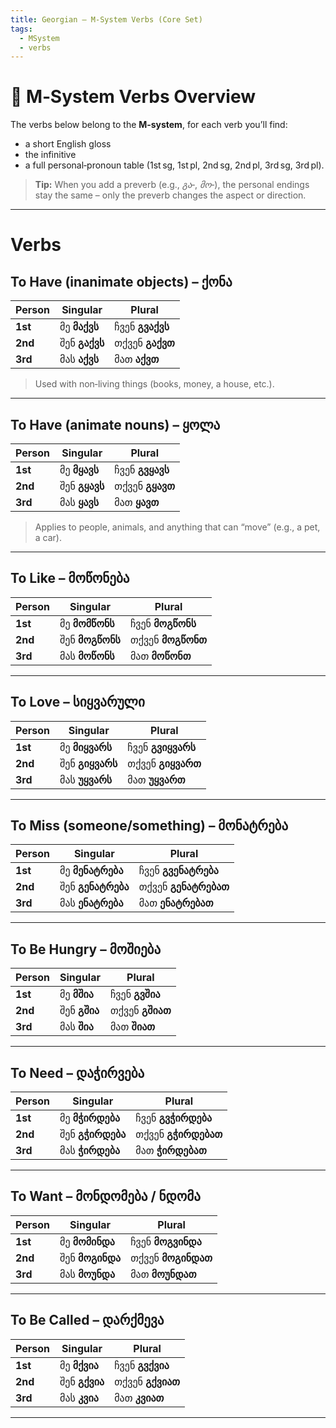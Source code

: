```yaml
---
title: Georgian – M‑System Verbs (Core Set)
tags:
  - MSystem
  - verbs
---
```


# 📖 M‑System Verbs Overview

The verbs below belong to the **M‑system**, for each verb you’ll find:

* a short English gloss
* the infinitive
* a full personal‑pronoun table (1st sg, 1st pl, 2nd sg, 2nd pl, 3rd sg, 3rd pl).

> **Tip:** When you add a preverb (e.g., *გა‑*, *მო‑*), the personal endings stay the same – only the preverb changes the aspect or direction.

---
# Verbs

##  To Have (inanimate objects) – **ქონა**

| Person  | Singular      | Plural          |
| ------- | ------------- | --------------- |
| **1st** | მე **მაქვს**  | ჩვენ **გვაქვს** |
| **2nd** | შენ **გაქვს** | თქვენ **გაქვთ** |
| **3rd** | მას **აქვს**  | მათ **აქვთ**    |

>Used with non‑living things (books, money, a house, etc.).

---

## To Have (animate nouns) – **ყოლა**  

| Person  | Singular      | Plural          |
| ------- | ------------- | --------------- |
| **1st** | მე **მყავს**  | ჩვენ **გვყავს** |
| **2nd** | შენ **გყავს** | თქვენ **გყავთ** |
| **3rd** | მას **ყავს**  | მათ **ყავთ**    |
>Applies to people, animals, and anything that can “move” (e.g., a pet, a car).

---

## To Like – **მოწონება**

| Person  | Singular        | Plural            |
| ------- | --------------- | ----------------- |
| **1st** | მე **მომწონს**  | ჩვენ **მოგწონს**  |
| **2nd** | შენ **მოგწონს** | თქვენ **მოგწონთ** |
| **3rd** | მას **მოწონს**  | მათ **მოწონთ**    |

---

## To Love – **სიყვარული**  

| Person  | Singular        | Plural            |
| ------- | --------------- | ----------------- |
| **1st** | მე **მიყვარს**  | ჩვენ **გვიყვარს** |
| **2nd** | შენ **გიყვარს** | თქვენ **გიყვართ** |
| **3rd** | მას **უყვარს**  | მათ **უყვართ**    |

---

## To Miss (someone/something) – **მონატრება**

| Person  | Singular          | Plural               |
| ------- | ----------------- | -------------------- |
| **1st** | მე **მენატრება**  | ჩვენ **გვენატრება**  |
| **2nd** | შენ **გენატრება** | თქვენ **გენატრებათ** |
| **3rd** | მას **ენატრება**  | მათ **ენატრებათ**    |

---

## To Be Hungry – **მოშიება**  

| Person  | Singular     | Plural          |
| ------- | ------------ | --------------- |
| **1st** | მე **მშია**  | ჩვენ **გვშია**  |
| **2nd** | შენ **გშია** | თქვენ **გშიათ** |
| **3rd** | მას **შია**  | მათ **შიათ**    |

---

## To Need – **დაჭირვება**

| Person  | Singular         | Plural              |
| ------- | ---------------- | ------------------- |
| **1st** | მე **მჭირდება**  | ჩვენ **გვჭირდება**  |
| **2nd** | შენ **გჭირდება** | თქვენ **გჭირდებათ** |
| **3rd** | მას **ჭირდება**  | მათ **ჭირდებათ**    |

---

## To Want – **მონდომება / ნდომა**

| Person  | Singular        | Plural             |
| ------- | --------------- | ------------------ |
| **1st** | მე **მომინდა**  | ჩვენ **მოგვინდა**  |
| **2nd** | შენ **მოგინდა** | თქვენ **მოგინდათ** |
| **3rd** | მას **მოუნდა**  | მათ **მოუნდათ**    |

---

## To Be Called – **დარქმევა**

| Person  | Singular      | Plural           |
| ------- | ------------- | ---------------- |
| **1st** | მე **მქვია**  | ჩვენ **გვქვია**  |
| **2nd** | შენ **გქვია** | თქვენ **გქვიათ** |
| **3rd** | მას **კვია**  | მათ **კვიათ**    |

---

